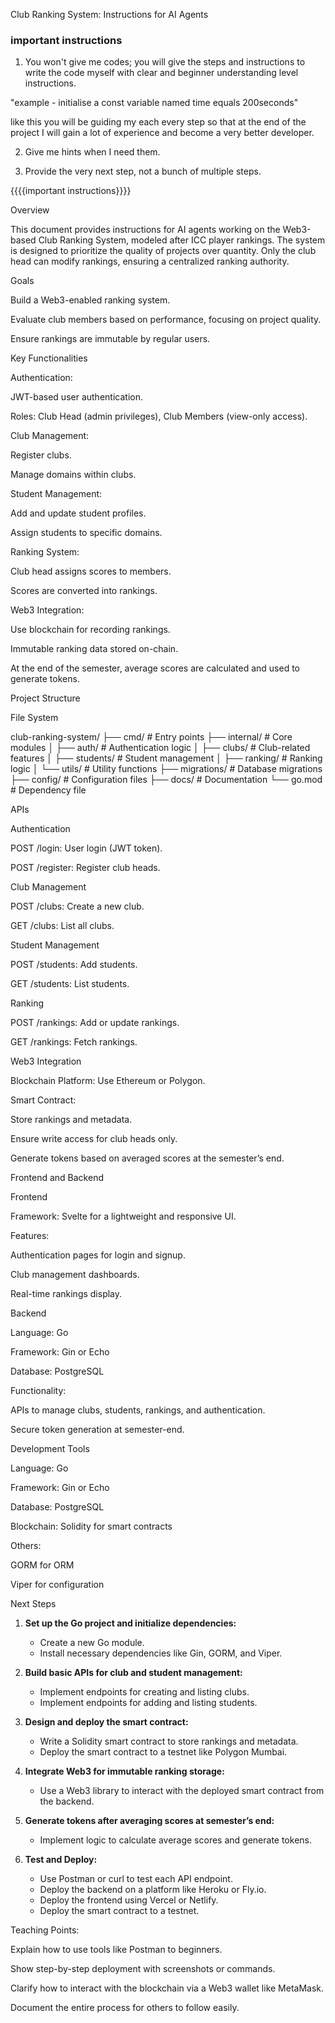Club Ranking System: Instructions for AI Agents

### important instructions

1. You won't give me codes; you will give the steps and instructions to write the code myself with clear and beginner understanding level instructions.

"example - initialise a const variable named time equals 200seconds"

like this you will be guiding my each every step so that at the end of the project I will gain a lot of experience and become a very better developer.

2. Give me hints when I need them.

3. Provide the very next step, not a bunch of multiple steps.

{{{{important instructions}}}}

Overview

This document provides instructions for AI agents working on the Web3-based Club Ranking System, modeled after ICC player rankings. The system is designed to prioritize the quality of projects over quantity. Only the club head can modify rankings, ensuring a centralized ranking authority.

Goals

Build a Web3-enabled ranking system.

Evaluate club members based on performance, focusing on project quality.

Ensure rankings are immutable by regular users.

Key Functionalities

Authentication:

JWT-based user authentication.

Roles: Club Head (admin privileges), Club Members (view-only access).

Club Management:

Register clubs.

Manage domains within clubs.

Student Management:

Add and update student profiles.

Assign students to specific domains.

Ranking System:

Club head assigns scores to members.

Scores are converted into rankings.

Web3 Integration:

Use blockchain for recording rankings.

Immutable ranking data stored on-chain.

At the end of the semester, average scores are calculated and used to generate tokens.

Project Structure

File System

club-ranking-system/
├── cmd/ # Entry points
├── internal/ # Core modules
│ ├── auth/ # Authentication logic
│ ├── clubs/ # Club-related features
│ ├── students/ # Student management
│ ├── ranking/ # Ranking logic
│ └── utils/ # Utility functions
├── migrations/ # Database migrations
├── config/ # Configuration files
├── docs/ # Documentation
└── go.mod # Dependency file

APIs

Authentication

POST /login: User login (JWT token).

POST /register: Register club heads.

Club Management

POST /clubs: Create a new club.

GET /clubs: List all clubs.

Student Management

POST /students: Add students.

GET /students: List students.

Ranking

POST /rankings: Add or update rankings.

GET /rankings: Fetch rankings.

Web3 Integration

Blockchain Platform: Use Ethereum or Polygon.

Smart Contract:

Store rankings and metadata.

Ensure write access for club heads only.

Generate tokens based on averaged scores at the semester’s end.

Frontend and Backend

Frontend

Framework: Svelte for a lightweight and responsive UI.

Features:

Authentication pages for login and signup.

Club management dashboards.

Real-time rankings display.

Backend

Language: Go

Framework: Gin or Echo

Database: PostgreSQL

Functionality:

APIs to manage clubs, students, rankings, and authentication.

Secure token generation at semester-end.

Development Tools

Language: Go

Framework: Gin or Echo

Database: PostgreSQL

Blockchain: Solidity for smart contracts

Others:

GORM for ORM

Viper for configuration

Next Steps

1. **Set up the Go project and initialize dependencies:**

   - Create a new Go module.
   - Install necessary dependencies like Gin, GORM, and Viper.

2. **Build basic APIs for club and student management:**

   - Implement endpoints for creating and listing clubs.
   - Implement endpoints for adding and listing students.

3. **Design and deploy the smart contract:**

   - Write a Solidity smart contract to store rankings and metadata.
   - Deploy the smart contract to a testnet like Polygon Mumbai.

4. **Integrate Web3 for immutable ranking storage:**

   - Use a Web3 library to interact with the deployed smart contract from the backend.

5. **Generate tokens after averaging scores at semester’s end:**

   - Implement logic to calculate average scores and generate tokens.

6. **Test and Deploy:**
   - Use Postman or curl to test each API endpoint.
   - Deploy the backend on a platform like Heroku or Fly.io.
   - Deploy the frontend using Vercel or Netlify.
   - Deploy the smart contract to a testnet.

Teaching Points:

Explain how to use tools like Postman to beginners.

Show step-by-step deployment with screenshots or commands.

Clarify how to interact with the blockchain via a Web3 wallet like MetaMask.

Document the entire process for others to follow easily.
